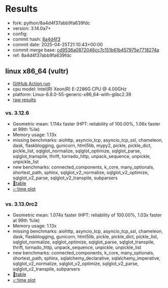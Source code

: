 # Results

- fork: python/8a4d4f37abb9fa639fdc
- version: 3.14.0a7+
- config: 
- commit hash: [8a4d4f3](https://github.com/python/cpython/commit/8a4d4f3)
- commit date: 2025-04-25T21:10:43+00:00
- commit merge base: [cd9536a0872046cc7c151b61b457975e7718274a](https://github.com/python/cpython/commit/cd9536a0872046cc7c151b61b457975e7718274a)
- ref: 8a4d4f37abb9fa639fdc

## linux x86_64 (vultr)

- [GitHub Action run](https://github.com/facebookexperimental/free-threading-benchmarking/actions/runs/14675724694)
- cpu model: Intel(R) Xeon(R) E-2286G CPU @ 4.00GHz
- platform: Linux-6.8.0-55-generic-x86_64-with-glibc2.39
- [raw results](bm-20250425-vultr-x86_64-python-8a4d4f37abb9fa639fdc-3.14.0a7%2B-8a4d4f3.json)

### vs. 3.12.6

- Geometric mean: 1.114x faster (HPT: reliability of 100.00%, 1.06x faster at 99th %ile)
- Memory usage: 1.13x
- missing benchmarks: aiohttp, asyncio_tcp, asyncio_tcp_ssl, chameleon, dask, flaskblogging, gunicorn, html5lib, mypy2, pickle, pickle_dict, pickle_list, sqlglot_normalize, sqlglot_optimize, sqlglot_parse, sqlglot_transpile, thrift, tornado_http, unpack_sequence, unpickle, unpickle_list
- new benchmarks: connected_components, k_core, many_optionals, shortest_path, sphinx, sqlglot_v2_normalize, sqlglot_v2_optimize, sqlglot_v2_parse, sqlglot_v2_transpile, subparsers
- [📄table](bm-20250425-vultr-x86_64-python-8a4d4f37abb9fa639fdc-3.14.0a7%2B-8a4d4f3-vs-3.12.6.md)
- [📈time plot](bm-20250425-vultr-x86_64-python-8a4d4f37abb9fa639fdc-3.14.0a7%2B-8a4d4f3-vs-3.12.6.svg)

### vs. 3.13.0rc2

- Geometric mean: 1.074x faster (HPT: reliability of 100.00%, 1.03x faster at 99th %ile)
- Memory usage: 1.13x
- missing benchmarks: aiohttp, asyncio_tcp, asyncio_tcp_ssl, chameleon, dask, flaskblogging, gunicorn, html5lib, pickle, pickle_dict, pickle_list, sqlglot_normalize, sqlglot_optimize, sqlglot_parse, sqlglot_transpile, thrift, tornado_http, unpack_sequence, unpickle, unpickle_list
- new benchmarks: connected_components, k_core, many_optionals, shortest_path, sphinx, sqlalchemy_declarative, sqlalchemy_imperative, sqlglot_v2_normalize, sqlglot_v2_optimize, sqlglot_v2_parse, sqlglot_v2_transpile, subparsers
- [📄table](bm-20250425-vultr-x86_64-python-8a4d4f37abb9fa639fdc-3.14.0a7%2B-8a4d4f3-vs-3.13.0rc2.md)
- [📈time plot](bm-20250425-vultr-x86_64-python-8a4d4f37abb9fa639fdc-3.14.0a7%2B-8a4d4f3-vs-3.13.0rc2.svg)

